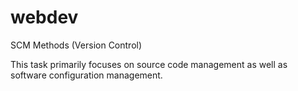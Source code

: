 # webdev
SCM Methods (Version Control)

This task primarily focuses on source code management as well as software configuration management.
